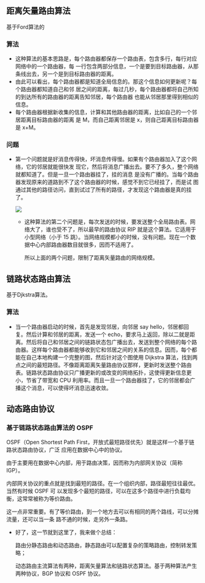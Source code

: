 ## 距离矢量路由算法

基于Ford算法的

### 算法

* 这种算法的基本思路是，每个路由器都保存一个路由表，包含多行，每行对应网络中的一个路由器，每
  一行包含两部分信息，一个是要到目标路由器，从那条线出去，另一个是到目标路由器的距离。
* 由此可以看出，每个路由器都是知道全局信息的。那这个信息如何更新呢？每个路由器都知道自己和邻
  居之间的距离，每过几秒，每个路由器都将自己所知的到达所有的路由器的距离告知邻居，每个路由器
  也能从邻居那里得到相似的信息。
* 每个路由器根据新收集的信息，计算和其他路由器的距离，比如自己的一个邻居距离目标路由器的距离
  是 M，而自己距离邻居是 x，则自己距离目标路由器是 x+M。

### 问题

* 第一个问题就是好消息传得快，坏消息传得慢。如果有个路由器加入了这个网络，它的邻居就能很快发
  现它，然后将消息广播出去。要不了多久，整个网络就都知道了。但是一旦一个路由器挂了，挂的消息
  是没有广播的。当每个路由器发现原来的道路到不了这个路由器的时候，感觉不到它已经挂了，而是试
  图通过其他的路径访问，直到试过了所有的路径，才发现这个路由器是真的挂了。

  ![](D:\Work\TyporaNotes\note\计算机网络\趣谈网络协议知识点\pict\9-1.png)

  * 这种算法的第二个问题是，每次发送的时候，要发送整个全局路由表。网络大了，谁也受不了，所以最早的路由协议 RIP 就是这个算法。它适用于小型网络（小于 15 跳）。当网络规模都小的时候，没有问题。现在一个数据中心内部路由器数目就很多，因而不适用了。

    所以上面的两个问题，限制了距离矢量路由的网络规模。

  

## 链路状态路由算法

基于Djkstra算法。

### 算法

* 当一个路由器启动的时候，首先是发现邻居，向邻居 say hello，邻居都回复。然后计算和邻居的距离，发送一个 echo，要求马上返回，除以二就是距离。然后将自己和邻居之间的链路状态包广播出去，发送到整个网络的每个路由器。这样每个路由器都能够收到它和邻居之间的关系的信息。因而，每个都能在自己本地构建一个完整的图，然后针对这个图使用 Dijkstra 算法，找到两点之间的最短路径。不像距离距离矢量路由协议那样，更新时发送整个路由表。链路状态路由协议只广播更新的或改变的网络拓扑，这使得更新信息更小，节省了带宽和 CPU 利用率。而且一旦一个路由器挂了，它的邻居都会广
  播这个消息，可以使得坏消息迅速收敛。

## 动态路由协议

### 基于链路状态路由算法的 OSPF

OSPF（Open Shortest Path First，开放式最短路径优先）就是这样一个基于链路状态路由协议，广泛
应用在数据中心中的协议。

由于主要用在数据中心内部，用于路由决策，因而称为内部网关协议（简称IGP）。

内部网关协议的重点就是找到最短的路径。在一个组织内部，路径最短往往最优。当然有时候 OSPF 可
以发现多个最短的路径，可以在这多个路径中进行负载均衡，这常常被称为等价路由。

这一点非常重要。有了等价路由，到一个地方去可以有相同的两个路线，可以分摊流量，还可以当一条
路不通的时候，走另外一条路。



* 好了，这一节就到这里了，我来做个总结：

  路由分静态路由和动态路由，静态路由可以配置复杂的策略路由，控制转发策略；

  动态路由主流算法有两种，距离矢量算法和链路状态算法。基于两种算法产生两种协议，BGP 协议和
  OSPF 协议。